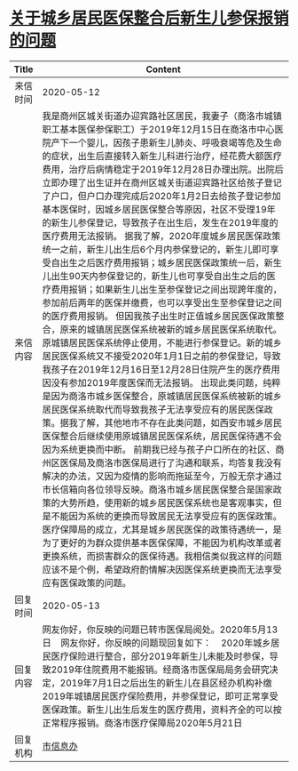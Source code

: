 # <a href="http://www.shangluo.gov.cn/zmhd/ldxxxx.jsp?urltype=leadermail.LeaderMailContentUrl&wbtreeid=1112&leadermailid=5835">关于城乡居民医保整合后新生儿参保报销的问题</a>
| Title |                                                                                                                                                                                                                                                                                                                                                                                                                                                                                                     Content                                                                                                                                                                                                                                                                                                                                                                                                                                                                                                     |
|:-----:|-----------------------------------------------------------------------------------------------------------------------------------------------------------------------------------------------------------------------------------------------------------------------------------------------------------------------------------------------------------------------------------------------------------------------------------------------------------------------------------------------------------------------------------------------------------------------------------------------------------------------------------------------------------------------------------------------------------------------------------------------------------------------------------------------------------------------------------------------------------------------------------------------------------------------------------------------------------------------------------------------------------------|
| 来信时间  | 2020-05-12                                                                                                                                                                                                                                                                                                                                                                                                                                                                                                                                                                                                                                                                                                                                                                                                                                                                                                                                                                                                      |
| 来信内容  | 我是商州区城关街道办迎宾路社区居民，我妻子（商洛市城镇职工基本医保参保职工）于2019年12月15日在商洛市中心医院产下一个婴儿，因孩子患新生儿肺炎、呼吸衰竭等危及生命的症状，出生后直接转入新生儿科进行治疗，经花费大额医疗费用，治疗后病情稳定于2019年12月28日办理出院。出院后立即办理了出生证并在商州区城关街道迎宾路社区给孩子登记了户口，但户口办理完成后2020年1月2日去给孩子登记参加基本医保时，因城乡居民医保整合等原因，社区不受理19年的新生儿参保登记，导致孩子在出生后，发生在2019年度的医疗费用无法报销。 据我了解，2020年度城乡居民医保政策统一之前，新生儿出生后6个月内参保登记的，新生儿即可享受自出生之后医疗费用报销；城乡居民医保政策统一后，新生儿出生90天内参保登记的，新生儿也可享受自出生之后的医疗费用报销；如果新生儿出生至参保登记之间出现跨年度的，参加前后两年的医保并缴费，也可以享受出生至参保登记之间的医疗费用报销。 但因我孩子出生时正值城乡居民医保政策整合，原来的城镇居民医保系统被新的城乡居民医保系统取代。原城镇居民医保系统停止使用，不能进行参保登记。新的城乡居民医保系统又不接受2020年1月1日之前的参保登记，导致我孩子在2019年12月16日至12月28日住院产生的医疗费用因没有参加2019年度医保而无法报销。 出现此类问题，纯粹是因为商洛市城乡医保整合，原城镇居民医保系统被新的城乡居民医保系统取代而导致我孩子无法享受应有的居民医保政策。据我了解，其他地市不存在此类问题，如西安市城乡居民医保整合后继续使用原城镇居民医保系统，居民医保待遇不会因为系统更换而中断。 前期我已经与孩子户口所在的社区、商州区医保局及商洛市医保局进行了沟通和联系，均答复我没有解决的办法，又因为疫情的影响而拖延至今，万般无奈才通过市长信箱向各位领导反映。商洛市城乡居民医保整合是国家政策的大势所趋，使用新的城乡居民医保系统也是客观事实，但是不能因为系统的更换而导致居民无法享受应有的医保政策。医疗保障局的成立，尤其是城乡居民医保的政策待遇统一，是为了更好的为群众提供基本医保保障，不能因为机构改革或者更换系统，而损害群众的医保待遇。我相信类似我这样的问题应该不是个例，希望政府酌情解决因医保系统更换而无法享受应有医保政策的问题。 |
| 回复时间  | 2020-05-13                                                                                                                                                                                                                                                                                                                                                                                                                                                                                                                                                                                                                                                                                                                                                                                                                                                                                                                                                                                                      |
| 回复内容  | 网友你好，你反映的问题已转市医保局阅处。2020年5月13日    网友你好，你反映的问题现回复如下：    2020年城乡居民医疗保险进行整合，部分2019年新生儿未能及时参保，导致2019年住院费用不能报销。经商洛市医保局局务会研究决定，2019年7月1日之后出生的新生儿在县区经办机构补缴2019年城镇居民医疗保险费用，并参保登记，即可正常享受医保政策。新生儿出生后发生的医疗费用，资料齐全的可以按正常程序报销。商洛市医疗保障局2020年5月21日                                                                                                                                                                                                                                                                                                                                                                                                                                                                                                                                                                                                                                                                                                                                                                             |
| 回复机构  | <a href="../../category/agencies/市信息办.md">市信息办</a>                                                                                                                                                                                                                                                                                                                                                                                                                                                                                                                                                                                                                                                                                                                                                                                                                                                                                                                                                              |